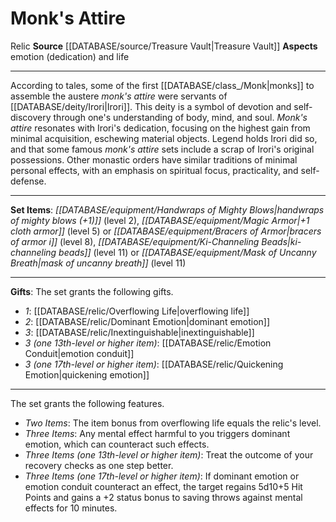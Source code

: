 ﻿---
id: '5'
name: Monk's Attire
rarity: Common
source: '[[DATABASE/source/Treasure Vault|Treasure Vault]]'
trait:
- '[[DATABASE/trait/Relic|Relic]]'
type: Set Relic

---
# Monk's Attire

<span class="item-trait">Relic</span>
**Source** [[DATABASE/source/Treasure Vault|Treasure Vault]] 
**Aspects** emotion (dedication) and life

---
According to tales, some of the first [[DATABASE/class_/Monk|monks]] to assemble the austere _monk's attire_ were servants of [[DATABASE/deity/Irori|Irori]]. This deity is a symbol of devotion and self-discovery through one's understanding of body, mind, and soul. _Monk's attire_ resonates with Irori's dedication, focusing on the highest gain from minimal acquisition, eschewing material objects. Legend holds Irori did so, and that some famous _monk's attire_ sets include a scrap of Irori's original possessions. Other monastic orders have similar traditions of minimal personal effects, with an emphasis on spiritual focus, practicality, and self-defense.

---
**Set Items**: _[[DATABASE/equipment/Handwraps of Mighty Blows|handwraps of mighty blows (+1)]]_ (level 2), _[[DATABASE/equipment/Magic Armor|+1 cloth armor]]_ (level 5) or _[[DATABASE/equipment/Bracers of Armor|bracers of armor i]]_ (level 8), _[[DATABASE/equipment/Ki-Channeling Beads|ki-channeling beads]]_ (level 11) or _[[DATABASE/equipment/Mask of Uncanny Breath|mask of uncanny breath]]_ (level 11)

---
**Gifts**: The set grants the following gifts.

* _1_: [[DATABASE/relic/Overflowing Life|overflowing life]]
* _2_: [[DATABASE/relic/Dominant Emotion|dominant emotion]]
* _3_: [[DATABASE/relic/Inextinguishable|inextinguishable]]
* _3 (one 13th-level or higher item)_: [[DATABASE/relic/Emotion Conduit|emotion conduit]]
* _3 (one 17th-level or higher item)_: [[DATABASE/relic/Quickening Emotion|quickening emotion]]

---
The set grants the following features.

* _Two Items_: The item bonus from overflowing life equals the relic's level.
* _Three Items_: Any mental effect harmful to you triggers dominant emotion, which can counteract such effects.
* _Three Items (one 13th-level or higher item)_: Treat the outcome of your recovery checks as one step better.
* _Three Items (one 17th-level or higher item)_: If dominant emotion or emotion conduit counteract an effect, the target regains 5d10+5 Hit Points and gains a +2 status bonus to saving throws against mental effects for 10 minutes.